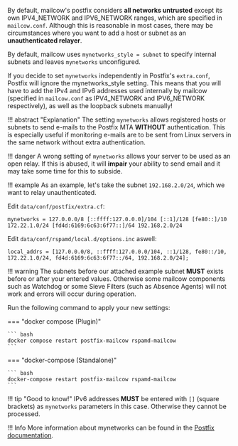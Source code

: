 By default, mailcow's postfix considers **all networks untrusted** except its own IPV4_NETWORK and IPV6_NETWORK ranges, which are specified in `mailcow.conf`. Although this is reasonable in most cases, there may be circumstances where you want to add a host or subnet as an **unauthenticated relayer**.

By default, mailcow uses `mynetworks_style = subnet` to specify internal subnets and leaves `mynetworks` unconfigured.

If you decide to set `mynetworks` independently in Postfix's `extra.conf`, Postfix will ignore the mynetworks_style setting. This means that you will have to add the IPv4 and IPv6 addresses used internally by mailcow (specified in `mailcow.conf` as IPV4_NETWORK and IPV6_NETWORK respectively), as well as the loopback subnets manually!

!!! abstract "Explanation"
    The setting `mynetworks` allows registered hosts or subnets to send e-mails to the Postfix MTA **WITHOUT** authentication. This is especially useful if monitoring e-mails are to be sent from Linux servers in the same network without extra authentication.

!!! danger
    A wrong setting of `mynetworks` allows your server to be used as an open relay. If this is abused, it will **impair** your ability to send email and it may take some time for this to subside.

!!! example
    As an example, let's take the subnet `192.168.2.0/24`, which we want to relay unauthenticated.

Edit `data/conf/postfix/extra.cf`:

```
mynetworks = 127.0.0.0/8 [::ffff:127.0.0.0]/104 [::1]/128 [fe80::]/10 172.22.1.0/24 [fd4d:6169:6c63:6f77::]/64 192.168.2.0/24
```

Edit `data/conf/rspamd/local.d/options.inc` aswell:

```
local_addrs = [127.0.0.0/8, ::ffff:127.0.0.0/104, ::1/128, fe80::/10, 172.22.1.0/24, fd4d:6169:6c63:6f77::/64, 192.168.2.0/24];
```


!!! warning
    The subnets before our attached example subnet **MUST** exists before or after your entered values. Otherwise some mailcow components such as Watchdog or some Sieve Filters (such as Absence Agents) will not work and errors will occur during operation.

Run the following command to apply your new settings:

=== "docker compose (Plugin)"

    ``` bash
    docker compose restart postfix-mailcow rspamd-mailcow
    ```

=== "docker-compose (Standalone)"

    ``` bash
    docker-compose restart postfix-mailcow rspamd-mailcow
    ```

!!! tip "Good to know!"
    IPv6 addresses **MUST** be entered with `[]` (square brackets) as `mynetworks` parameters in this case. Otherwise they cannot be processed.

!!! Info
    More information about mynetworks can be found in the [Postfix documentation](http://www.postfix.org/postconf.5.html#mynetworks).